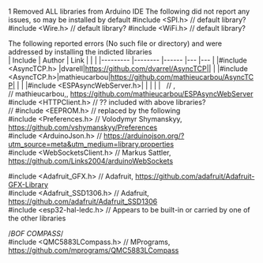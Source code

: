 1 Removed ALL libraries from Arduino IDE
The following did not report any issues, so may be installed by default
#include <SPI.h>                // default library?
#include <Wire.h>               // default library?
#include <WiFi.h>               // default library?


The following reported errors (No such file or directory) and were addressed by installing the indicted libraries  
| Include 	| Author 	| Link 	|   	|   	|
|---------	|--------	|------	|---	|---	|
|#include <AsyncTCP.h> |dvarell|https://github.com/dvarrel/AsyncTCP||   	|
|#include <AsyncTCP.h>|mathieucarbou|https://github.com/mathieucarbou/AsyncTCP|   	|   	|
|#include <ESPAsyncWebServer.h>|        	|      	|   	|   	|
 
           // ,   
  // mathieucarbou,, https://github.com/mathieucarbou/ESPAsyncWebServer  
#include <HTTPClient.h>         // ?? included with above libraries?  
// #include <EEPROM.h>          // replaced by the following  
#include <Preferences.h>        // Volodymyr Shymanskyy, https://github.com/vshymanskyy/Preferences  
#include <ArduinoJson.h>        // https://arduinojson.org/?utm_source=meta&utm_medium=library.properties  
#include <WebSocketsClient.h>   // Markus Sattler, https://github.com/Links2004/arduinoWebSockets  
  
#include <Adafruit_GFX.h>       // Adafruit, https://github.com/adafruit/Adafruit-GFX-Library  
#include <Adafruit_SSD1306.h>   // Adafruit, https://github.com/adafruit/Adafruit_SSD1306  
#include <esp32-hal-ledc.h>     // Appears to be built-in or carried by one of the other libraries  

/*BOF COMPASS*/  
#include <QMC5883LCompass.h>    // MPrograms, https://github.com/mprograms/QMC5883LCompass  
